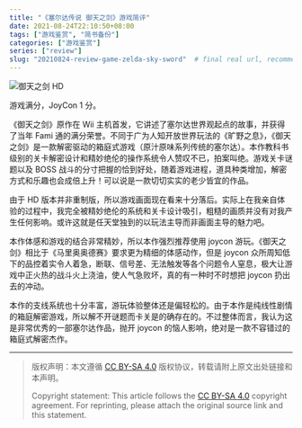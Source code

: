 ```yaml
---
title: "《塞尔达传说 御天之剑》游戏简评"
date: 2021-08-24T22:10:50+08:00
tags: ["游戏鉴赏", "简书备份"]
categories: ["游戏鉴赏"]
series: ["review"]
slug: "20210824-review-game-zelda-sky-sword"  # final real url, recommend: start by date, follow lower case words with hyphen splitter. E.g., `20230316-text-title`
---
```


![御天之剑 HD](/img/posts/9835942-fa9e20a5be1c94fb.jpg "御天之剑 HD")

游戏满分，JoyCon 1 分。

《御天之剑》原作在 Wii 主机首发，它讲述了塞尔达世界观起点的故事，并获得了当年 Fami 通的满分荣誉。不同于广为人知开放世界玩法的《旷野之息》，《御天之剑》是一款解密驱动的箱庭式游戏（原汁原味系列传统的塞尔达）。本作教科书级别的关卡解密设计和精妙绝伦的操作系统令人赞叹不已，拍案叫绝。游戏关卡谜题以及 BOSS 战斗的分寸把握的恰到好处，随着游戏进程，道具种类增加，解密方式和乐趣也会成倍上升！可以说是一款切切实实的老少皆宜的作品。

由于 HD 版本并非重制版，所以游戏画面现在看来十分落后。实际上在我亲自体验的过程中，我完全被精妙绝伦的系统和关卡设计吸引，粗糙的画质并没有对我产生任何影响。或许这就是任天堂独到的以玩法主导而非画面主导的魅力吧。

本作体感和游戏的结合非常精妙，所以本作强烈推荐使用 joycon 游玩。《御天之剑》相比于《马里奥奥德赛》要求更为精细的体感动作，但是 joycon 众所周知低下的品控着实令人着急，断联、信号差、无法触发等各个问题令人窒息，极大让游戏中正火热的战斗火上浇油，使人气急败坏，真的有一种时不时想把 joycon 扔出去的冲动。

本作的支线系统也十分丰富，游玩体验整体还是偏轻松的。由于本作是纯线性剧情的箱庭解密游戏，所以解不开谜题而卡关是的确存在的。不过整体而言，我认为这是非常优秀的一部塞尔达作品，抛开 joycon 的恼人影响，绝对是一款不容错过的箱庭式解密杰作。


---

> 版权声明：本文遵循 [CC BY-SA 4.0](https://creativecommons.org/licenses/by-sa/4.0/deed.zh) 版权协议，转载请附上原文出处链接和本声明。
>
> Copyright statement: This article follows the [CC BY-SA 4.0](https://creativecommons.org/licenses/by-sa/4.0/deed.en) copyright agreement. For reprinting, please attach the original source link and this statement.
